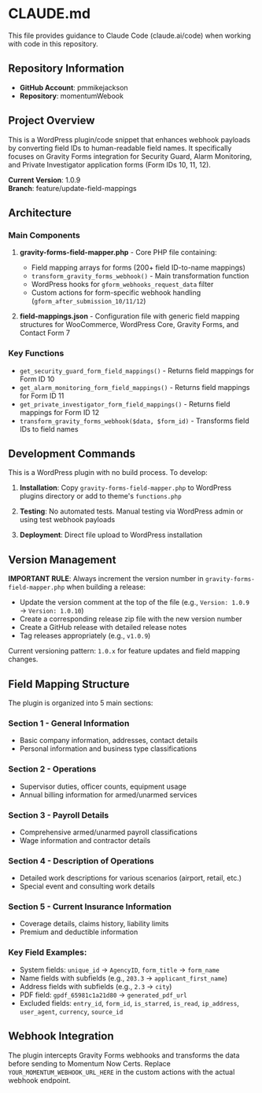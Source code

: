 # CLAUDE.md

This file provides guidance to Claude Code (claude.ai/code) when working with code in this repository.

## Repository Information

- **GitHub Account**: pmmikejackson
- **Repository**: momentumWebook

## Project Overview

This is a WordPress plugin/code snippet that enhances webhook payloads by converting field IDs to human-readable field names. It specifically focuses on Gravity Forms integration for Security Guard, Alarm Monitoring, and Private Investigator application forms (Form IDs 10, 11, 12).

**Current Version**: 1.0.9  
**Branch**: feature/update-field-mappings

## Architecture

### Main Components

1. **gravity-forms-field-mapper.php** - Core PHP file containing:
   - Field mapping arrays for forms (200+ field ID-to-name mappings)
   - `transform_gravity_forms_webhook()` - Main transformation function
   - WordPress hooks for `gform_webhooks_request_data` filter
   - Custom actions for form-specific webhook handling (`gform_after_submission_10/11/12`)

2. **field-mappings.json** - Configuration file with generic field mapping structures for WooCommerce, WordPress Core, Gravity Forms, and Contact Form 7

### Key Functions

- `get_security_guard_form_field_mappings()` - Returns field mappings for Form ID 10
- `get_alarm_monitoring_form_field_mappings()` - Returns field mappings for Form ID 11  
- `get_private_investigator_form_field_mappings()` - Returns field mappings for Form ID 12
- `transform_gravity_forms_webhook($data, $form_id)` - Transforms field IDs to field names

## Development Commands

This is a WordPress plugin with no build process. To develop:

1. **Installation**: Copy `gravity-forms-field-mapper.php` to WordPress plugins directory or add to theme's `functions.php`

2. **Testing**: No automated tests. Manual testing via WordPress admin or using test webhook payloads

3. **Deployment**: Direct file upload to WordPress installation

## Version Management

**IMPORTANT RULE**: Always increment the version number in `gravity-forms-field-mapper.php` when building a release:
- Update the version comment at the top of the file (e.g., `Version: 1.0.9` → `Version: 1.0.10`)
- Create a corresponding release zip file with the new version number
- Create a GitHub release with detailed release notes
- Tag releases appropriately (e.g., `v1.0.9`)

Current versioning pattern: `1.0.x` for feature updates and field mapping changes.

## Field Mapping Structure

The plugin is organized into 5 main sections:

### Section 1 - General Information
- Basic company information, addresses, contact details
- Personal information and business type classifications

### Section 2 - Operations  
- Supervisor duties, officer counts, equipment usage
- Annual billing information for armed/unarmed services

### Section 3 - Payroll Details
- Comprehensive armed/unarmed payroll classifications
- Wage information and contractor details

### Section 4 - Description of Operations
- Detailed work descriptions for various scenarios (airport, retail, etc.)
- Special event and consulting work details

### Section 5 - Current Insurance Information  
- Coverage details, claims history, liability limits
- Premium and deductible information

### Key Field Examples:
- System fields: `unique_id` → `AgencyID`, `form_title` → `form_name`
- Name fields with subfields (e.g., `203.3` → `applicant_first_name`)
- Address fields with subfields (e.g., `2.3` → `city`)
- PDF field: `gpdf_65981c1a21d80` → `generated_pdf_url`
- Excluded fields: `entry_id`, `form_id`, `is_starred`, `is_read`, `ip_address`, `user_agent`, `currency`, `source_id`

## Webhook Integration

The plugin intercepts Gravity Forms webhooks and transforms the data before sending to Momentum Now Certs. Replace `YOUR_MOMENTUM_WEBHOOK_URL_HERE` in the custom actions with the actual webhook endpoint.